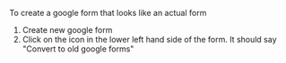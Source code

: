 To create a google form that looks like an actual form
1. Create new google form
2. Click on the icon in the lower left hand side of the form.  It should say "Convert to old google forms"
